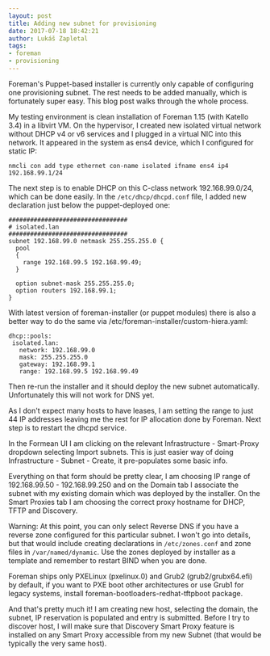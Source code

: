 ```yaml
---
layout: post
title: Adding new subnet for provisioning
date: 2017-07-18 18:42:21
author: Lukáš Zapletal
tags:
- foreman
- provisioning
---
```


Foreman's Puppet-based installer is currently only capable of configuring one
provisioning subnet. The rest needs to be added manually, which is fortunately
super easy. This blog post walks through the whole process.

<!--more-->

My testing environment is clean installation of Foreman 1.15 (with Katello
3.4) in a libvirt VM. On the hypervisor, I created new isolated virtual
network without DHCP v4 or v6 services and I plugged in a virtual NIC into
this network. It appeared in the system as ens4 device, which I configured for
static IP:

    nmcli con add type ethernet con-name isolated ifname ens4 ip4 192.168.99.1/24

The next step is to enable DHCP on this C-class network 192.168.99.0/24, which
can be done easily. In the `/etc/dhcp/dhcpd.conf` file, I added new
declaration just below the puppet-deployed one:


    #################################
    # isolated.lan
    #################################
    subnet 192.168.99.0 netmask 255.255.255.0 {
      pool
      {
        range 192.168.99.5 192.168.99.49;
      }

      option subnet-mask 255.255.255.0;
      option routers 192.168.99.1;
    }

With latest version of foreman-installer (or puppet modules) there is also a
better way to do the same via /etc/foreman-installer/custom-hiera.yaml:

    dhcp::pools:
     isolated.lan:
       network: 192.168.99.0
       mask: 255.255.255.0
       gateway: 192.168.99.1
       range: 192.168.99.5 192.168.99.49

Then re-run the installer and it should deploy the new subnet automatically.
Unfortunately this will not work for DNS yet.

As I don't expect many hosts to have leases, I am setting the range to just 44
IP addresses leaving me the rest for IP allocation done by Foreman. Next step
is to restart the dhcpd service.

In the Formean UI I am clicking on the relevant Infrastructure - Smart-Proxy
dropdown selecting Import subnets. This is just easier way of doing
Infrastructure - Subnet - Create, it pre-populates some basic info.

Everything on that form should be pretty clear, I am choosing IP range of
192.168.99.50 - 192.168.99.250 and on the Domain tab I associate the subnet
with my existing domain which was deployed by the installer. On the Smart
Proxies tab I am choosing the correct proxy hostname for DHCP, TFTP and
Discovery.

Warning: At this point, you can only select Reverse DNS if you have a reverse
zone configured for this particular subnet. I won't go into details, but that
would include creating declarations in `/etc/zones.conf` and zone files in
`/var/named/dynamic`. Use the zones deployed by installer as a template and
remember to restart BIND when you are done.

Foreman ships only PXELinux (pxelinux.0) and Grub2 (grub2/grubx64.efi) by
default, if you want to PXE boot other architectures or use Grub1 for legacy
systems, install foreman-bootloaders-redhat-tftpboot package.

And that's pretty much it! I am creating new host, selecting the domain, the
subnet, IP reservation is populated and entry is submitted. Before I try to
discover host, I will make sure that Discovery Smart Proxy feature is
installed on any Smart Proxy accessible from my new Subnet (that would be
typically the very same host).
